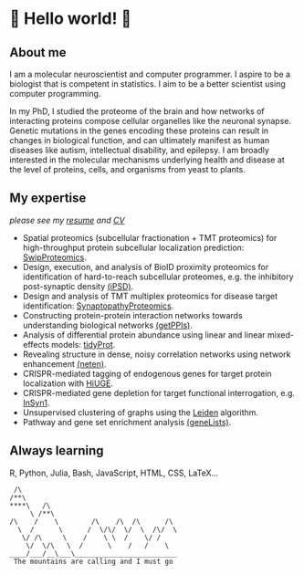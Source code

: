 # :mount_fuji: Hello world! :goat: 

## About me

I am a molecular neuroscientist and computer programmer. I aspire to be a
biologist that is competent in statistics. I aim to be a better scientist using
computer programming.

In my PhD, I studied the proteome of the brain and how networks of interacting
proteins compose cellular organelles like the neuronal synapse.  Genetic
mutations in the genes encoding these proteins can result in changes in
biological function, and can ultimately manifest as human diseases like autism,
intellectual disability, and epilepsy. I am broadly interested in the molecular
mechanisms underlying health and disease at the level of proteins, cells, and
organisms from yeast to plants.

## My expertise

_please see my [resume](https://github.com/twesleyb/BradshawCV/resume/resume.pdf) and [CV](https://github.com/twesleyb/BradshawCV/cv/cv.pdf)_

* Spatial proteomics (subcellular fractionation + TMT proteomics) for high-throughput protein subcellular localization prediction: [SwipProteomics](https://github.com/soderling-lab/SwipProteomics).
* Design, execution, and analysis of BioID proximity proteomics for identification of hard-to-reach subcellular proteomes, e.g. the inhibitory post-synaptic density [(iPSD)](https://github.com/soderling-lab/Uezu2016).
* Design and analysis of TMT multiplex proteomics for disease target identification: [SynaptopathyProteomics](https://github.com/soderling-lab/SynaptopathyProteomics).
* Constructing protein-protein interaction networks towards understanding biological networks [(getPPIs)](https://github.com/soderling-lab/getPPIs).
* Analysis of differential protein abundance using linear and linear mixed-effects models: [tidyProt](https://github.com/soderling-lab/tidyProt).
* Revealing structure in dense, noisy correlation networks using network enhancement [(neten)](https://github.com/soderling-lab/neten).
* CRISPR-mediated tagging of endogenous genes for target protein localization with [HiUGE](https://www.cell.com/neuron/fulltext/S0896-6273(19)30523-9).
* CRISPR-mediated gene depletion for target functional interrogation, e.g. [InSyn1](https://elifesciences.org/articles/50712).
* Unsupervised clustering of graphs using the [Leiden](https://github.com/soderling-lab/leiden) algorithm.
* Pathway and gene set enrichment analysis [(geneLists)](https://github.com/soderling-lab/geneLists).

## Always learning
R, Python, Julia, Bash, JavaScript, HTML, CSS, LaTeX...

```
 /\
/**\
****\   /\
     \ /**\
/\    /    \        /\    /\  /\      /\
  \  /      \      /  \/\/  \/  \  /\/  \
   \/ /\     \    /    \ \  /    \/ /   
    \/  \/\   \  /      \    /   /    \
____/___/__\___\_________________________
 The mountains are calling and I must go 
```
